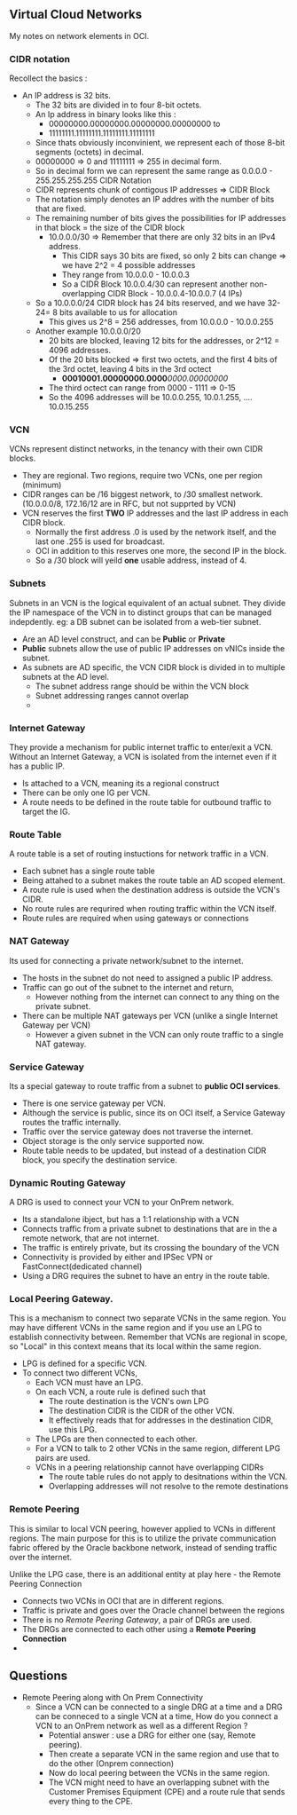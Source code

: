 ## Virtual Cloud Networks

My notes on network elements in OCI.

### CIDR notation

Recollect the basics :
-  An IP address is 32 bits. 
    - The 32 bits are divided in to four 8-bit octets.
    - An Ip address in binary looks like this :
        - 00000000.00000000.00000000.00000000 to 
        - 11111111.11111111.11111111.11111111
    - Since thats obviously inconvinient, we represent each of those 8-bit segments (octets) in decimal.
    - 00000000 => 0 and 11111111 => 255 in decimal form. 
    - So in decimal form we can represent the same range as 0.0.0.0 - 255.255.255.255
CIDR Notation
    - CIDR represents chunk of contigous IP addresses => CIDR Block
    - The notation simply denotes an IP addres with the number of bits that are fixed. 
    - The remaining number of bits gives the possibilities for IP addresses in that block = the size of the CIDR block
        - 10.0.0.0/30 => Remember that there are only 32 bits in an IPv4 address. 
            - This CIDR says 30 bits are fixed, so only 2 bits can change => we have 2^2 = 4 possible addresses
            - They range from 10.0.0.0 - 10.0.0.3
            - So a CIDR Block 10.0.0.4/30 can represent another non-overlapping CIDR Block - 10.0.0.4-10.0.0.7 (4 IPs)
    - So a 10.0.0.0/24 CIDR block has 24 bits reserved, and we have 32-24= 8 bits available to us for allocation
        - This gives us 2^8 = 256 addresses, from  10.0.0.0 - 10.0.0.255
    - Another example 10.0.0.0/20
        - 20 bits are blocked, leaving 12 bits for the addresses, or 2^12 = 4096 addresses.
        - Of the 20 bits blocked => first two octets, and the first 4 bits of the 3rd octet, leaving 4 bits in the 3rd octect
            - **00010001.00000000.0000**_0000.00000000_
        - The third octect can range from 0000 - 1111 => 0-15
        - So the 4096 addresses will be 10.0.0.255, 10.0.1.255, .... 10.0.15.255

### VCN

VCNs represent distinct networks, in the tenancy with their own CIDR blocks.
- They are regional. Two regions, require two VCNs, one per region (minimum)
- CIDR ranges can be /16 biggest network, to /30 smallest network. (10.0.0.0/8, 172.16/12 are in RFC, but not supprted by VCN)
- VCN reserves the first **TWO** IP addresses and the last IP address in each CIDR block. 
    - Normally the first address .0 is used by the network itself, and the last one .255 is used for broadcast.
    - OCI in addition to this reserves one more, the second IP in the block.
    - So a /30 block will yeild **one** usable address, instead of 4. 

### Subnets

Subnets in an VCN is the logical equivalent of an actual subnet. 
They divide the IP namespace of the VCN in to distinct groups that can be managed indepdently. eg: a DB subnet can be isolated from a web-tier subnet.
- Are an AD level construct, and can be **Public** or **Private**
- **Public** subnets allow the use of public IP addresses on vNICs inside the subnet.
- As subnets are AD specific, the VCN CIDR block is divided in to multiple subnets at the AD level.
    - The subnet address range should be within the VCN block
    - Subnet addressing ranges cannot overlap
    - 
### Internet Gateway

They provide a mechanism for public internet traffic to enter/exit a VCN. 
Without an Internet Gateway, a VCN is isolated from the internet even if it has a public IP.
- Is attached to a VCN, meaning its a regional construct
- There can be only one IG per VCN.
- A route needs to be defined in the route table for outbound traffic to target the IG.

### Route Table

A route table is a set of routing instuctions for network traffic in a VCN.
- Each subnet has a single route table
- Being attahed to a subnet makes the route table an AD scoped element.
- A route rule is used when the destination address is outside the VCN's CIDR.
- No route rules are requrired when routing traffic within the VCN itself.
- Route rules are required when using gateways or connections

### NAT Gateway

Its used for connecting a private network/subnet to the internet.
- The hosts in the subnet do not need to assigned a public IP address.
- Traffic can go out of the subnet to the internet and return, 
    - However nothing from the internet can connect to any thing on the private subnet.
- There can be multiple NAT gateways per VCN (unlike a single Internet Gateway per VCN) 
    - However a given subnet in the VCN can only route traffic to a single NAT gateway.

### Service Gateway

Its a special gateway to route traffic from a subnet to **public OCI services**.
- There is one service gateway per VCN.
- Although the service is public, since its on OCI itself, a Service Gateway routes the traffic internally.
- Traffic over the service gateway does not traverse the internet.
- Object storage is the only service supported now.
- Route table needs to be updated, but instead of a destination CIDR block, you specify the  destination service.

### Dynamic Routing Gateway

A DRG is used to connect your VCN to your OnPrem network. 
- Its a standalone ibject, but has a 1:1 relationship with a VCN
- Connects traffic from a private subnet to destinations that are in the a remote network, that are not internet.
- The traffic is entirely private, but its crossing the boundary of the VCN
- Connectivity is provided by either and IPSec VPN or FastConnect(dedicated channel)
- Using a DRG requires the subnet to have an entry in the route table.  

### Local Peering Gateway.

This is a mechanism to connect two separate VCNs in the same region. 
You may have different VCNs in the same region and if you use an LPG to establish connectivity between.
Remember that VCNs are regional in scope, so "Local" in this context means that its local within the same region.

- LPG is defined for a specific VCN.
- To connect two different VCNs, 
    - Each VCN must have an LPG.
    - On each VCN, a route rule is defined such that 
        - The route destination is the VCN's own LPG
        - The destination CIDR is the CIDR of the other VCN.
        - It effectively reads that for addresses in the destination CIDR, use this LPG.
    - The LPGs are then connected to each other.
    - For a VCN to talk to 2 other VCNs in the same region, different LPG pairs are used.
    - VCNs in a peering relationship cannot have overlapping CIDRs
        - The route table rules do not apply to desitnations within the VCN.
        - Overlapping addresses will not resolve to the remote destinations

### Remote Peering 

This is similar to local VCN peering, however applied to VCNs in different regions.
The main purpose for this is to utilize the private communication fabric offered by the 
Oracle backbone network, instead of sending traffic over the internet. 

Unlike the LPG case, there is an additional entity at play here - the Remote Peering Connection

- Connects two VCNs in OCI that are in different regions.
- Traffic is private and goes over the Oracle channel between the regions
- There is no _Remote Peering Gateway_, a pair of DRGs are used.
- The DRGs are connected to each other using a **Remote Peering Connection**
-


## Questions
- Remote Peering along with On Prem Connectivity
    - Since a VCN can be connected to a single DRG at a time and a DRG can be conneced to a single VCN at a time, How do you connect a VCN to an OnPrem network as well as a different Region ?
        - Potential answer : use a DRG for either one (say, Remote peering). 
        - Then create a separate VCN in the same region  and use that to do the other (Onprem connection)
        - Now do local peering between the VCNs in the same region.
        - The VCN might need to have an overlapping subnet with the Customer Premises Equipment (CPE) and a route rule that sends every thing to the CPE.  